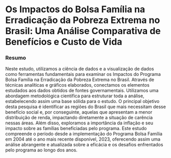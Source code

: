 # Os Impactos do Bolsa Família na Erradicação da Pobreza Extrema no Brasil: Uma Análise Comparativa de Benefícios e Custo de Vida

### Resumo
Neste estudo, utilizamos a ciência de dados e a visualização de dados como ferramentas fundamentais para examinar os Impactos do Programa Bolsa Família na Erradicação da Pobreza Extrema no Brasil. Através de técnicas analíticas e gráficos elaborados, conectamos os elementos estudados aos dados obtidos de fontes governamentais. Utilizamos uma abordagem metodológica científica para estruturar toda a análise, estabelecendo assim uma base sólida para o estudo. O principal objetivo desta pesquisa é identificar as regiões do Brasil que mais necessitam desse benefício social e, por conseguinte, aquelas que apresentam a menor distribuição de renda, impactando diretamente a situação de carência nessas áreas. Além disso, exploramos a importância da inflação e seu impacto sobre as famílias beneficiadas pelo programa. Este estudo compreende o período desde a implementação do Programa Bolsa Família em 2004 até o ano mais recente disponível, 2023, oferecendo assim uma análise abrangente e atualizada sobre a eficácia e os desafios enfrentados pelo programa ao longo dos anos.
